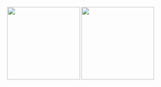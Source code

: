 <img align="left" height="170px" src="https://github-readme-stats.vercel.app/api?username=AyakaKamata&count_private=true&show_icons=true"> <img align="left" height="170px" src="https://github-readme-stats.vercel.app/api/top-langs/?username=AyakaKamata&layout=compact">
<!--
**AyakaKamata/AyakaKamata** is a ✨ _special_ ✨ repository because its `README.md` (this file) appears on your GitHub profile.

Here are some ideas to get you started:

- 🔭 I’m currently working on ...
- 🌱 I’m currently learning ...
- 👯 I’m looking to collaborate on ...
- 🤔 I’m looking for help with ...
- 💬 Ask me about ...
- 📫 How to reach me: ...
- 😄 Pronouns: ...
- ⚡ Fun fact: ...
-->

